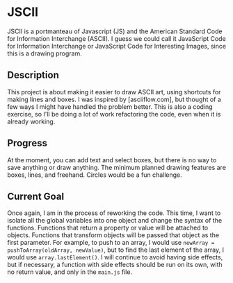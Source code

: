 # JSCII

JSCII is a portmanteau of Javascript (JS) and the American Standard Code for Information Interchange (ASCII). I guess we could call it JavaScript Code for Information Interchange or JavaScript Code for Interesting Images, since this is a drawing program.

## Description

This project is about making it easier to draw ASCII art, using shortcuts for making lines and boxes. I was inspired by [asciiflow.com], but thought of a few ways I might have handled the problem better. This is also a coding exercise, so I'll be doing a lot of work refactoring the code, even when it is already working.

## Progress

At the moment, you can add text and select boxes, but there is no way to save anything or draw anything. The minimum planned drawing features are boxes, lines, and freehand. Circles would be a fun challenge.

## Current Goal

Once again, I am in the process of reworking the code. This time, I want to isolate all the global variables into one object and change the syntax of the functions. Functions that return a property or value will be attached to objects. Functions that transform objects will be passed that object as the first parameter. For example, to push to an array, I would use `newArray = pushToArray(oldArray, newValue)`, but to find the last element of the array, I would use `array.lastElement()`. I will continue to avoid having side effects, but if necessary, a function with side effects should be run on its own, with no return value, and only in the `main.js` file.
